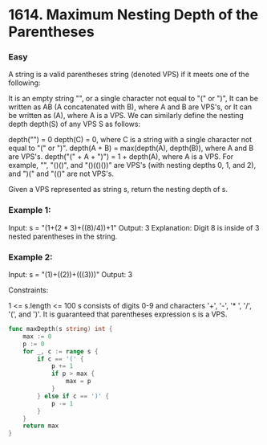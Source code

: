 # 1614. Maximum Nesting Depth of the Parentheses

### Easy

A string is a valid parentheses string (denoted VPS) if it meets one of the following:

It is an empty string "", or a single character not equal to "(" or ")",
It can be written as AB (A concatenated with B), where A and B are VPS's, or
It can be written as (A), where A is a VPS.
We can similarly define the nesting depth depth(S) of any VPS S as follows:

depth("") = 0
depth(C) = 0, where C is a string with a single character not equal to "(" or ")".
depth(A + B) = max(depth(A), depth(B)), where A and B are VPS's.
depth("(" + A + ")") = 1 + depth(A), where A is a VPS.
For example, "", "()()", and "()(()())" are VPS's (with nesting depths 0, 1, and 2), and ")(" and "(()" are not VPS's.

Given a VPS represented as string s, return the nesting depth of s.

### Example 1:

Input: s = "(1+(2 * 3)+((8)/4))+1"
Output: 3
Explanation: Digit 8 is inside of 3 nested parentheses in the string. 

### Example 2:

Input: s = "(1)+((2))+(((3)))"
Output: 3
 
Constraints:

1 <= s.length <= 100
s consists of digits 0-9 and characters '+', '-', '* ', '/', '(', and ')'.
It is guaranteed that parentheses expression s is a VPS.

```go
func maxDepth(s string) int {
	max := 0
	p := 0
	for _, c := range s {
		if c == '(' {
			p += 1
			if p > max {
				max = p
			}
		} else if c == ')' {
			p -= 1
		}
	}
	return max
}
```

